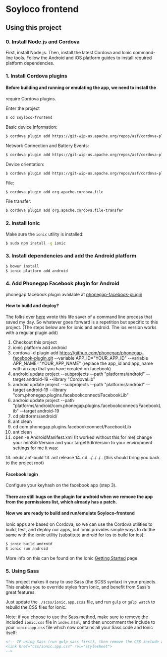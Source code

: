 Soyloco frontend
=====================

## Using this project


### 0. Install Node.js and Cordova
First, install Node.js. Then, install the latest Cordova and Ionic command-line tools.
Follow the Android and iOS platform guides to install required platform dependencies.

### 1. Install Cordova plugins

#### Before building and running or emulating the app, we need to install the
require Cordova plugins.

Enter the project
```bash
$ cd soyloco-frontend
```

Basic device information:
```bash
$ cordova plugin add https://git-wip-us.apache.org/repos/asf/cordova-plugin-device.git
```

Network Connection and Battery Events:
```bash
$ cordova plugin add https://git-wip-us.apache.org/repos/asf/cordova-plugin-network-information.git
```

Device orientation:
```bash
$ cordova plugin add https://git-wip-us.apache.org/repos/asf/cordova-plugin-device-orientation.git
```


File:
```bash
$ cordova plugin add org.apache.cordova.file
```


File transfer:
```bash
$ cordova plugin add org.apache.cordova.file-transfer
```

### 2. Install Ionic

Make sure the `ionic` utility is installed:

```bash
$ sudo npm install -g ionic
```

### 3. Install dependencies and add the Android platform

```bash
$ bower install
$ ionic platform add android
```

### 4. Add Phonegap Facebook plugin for Android
phonegap facebook plugin available at [phonegap-facebook-plugin](https://github.com/phonegap/phonegap-facebook-plugin.git)


#### How to build and deploy?

The folks over [here](https://github.com/Wizcorp/phonegap-facebook-plugin/blob/develop/platforms/android/README.md) wrote this
life saver of a command line process that saved my day. So whatever goes forward is a repetition but specific to this project.
(The steps below are for ionic and android. The ios version works with a regular plugin add)

1. Checkout this project
2. ionic platform add android
3. cordova -d plugin add https://github.com/phonegap/phonegap-facebook-plugin.git --variable APP_ID="YOUR_APP_ID" --variable APP_NAME="YOUR_APP_NAME"
   (replace the app_id and app_name with an app that you have created on facebook)
4. android update project --subprojects --path "platforms/android" --target android-19 --library "CordovaLib"
5. android update project --subprojects --path "platforms/android" --target android-19 --library "com.phonegap.plugins.facebookconnect/FacebookLib"
6. android update project --path "platforms/android/com.phonegap.plugins.facebookconnect/FacebookLib" --target android-19
7. cd platforms/android/
8. ant clean
9. cd com.phonegap.plugins.facebookconnect/FacebookLib
10. ant clean
12. open -e AndroidManifest.xml  (It worked without this for me)
 change your minSdkVersion and your targetSdkVersion to your environment settings for me it was:
 <uses-sdk android:minSdkVersion="14" android:targetSdkVersion="17" />
13. mkdir ant-build
13. ant release
14. cd ../../../.. (this should bring you back to the project root)

#### Facebook login

Configure your keyhash on the facebook app (step 3).

#### There are still bugs on the plugin for android when we remove the app from the permissions list, which already has a patch.


#### Now we are ready to build and run/emulate Soyloco-frontend
Ionic apps are based on Cordova, so we can use the Cordova utilities
to build, test, and deploy our apps, but Ionic provides simple ways to do
the same with the ionic utility (substitute android for ios to build for ios):

```bash
$ ionic build android
$ ionic run android
```

More info on this can be found on the Ionic [Getting Started](http://ionicframework.com/getting-started) page.


### 5. Using Sass

This project makes it easy to use Sass (the SCSS syntax) in your projects. This enables you to override styles from Ionic, and benefit from
Sass's great features.

Just update the `./scss/ionic.app.scss` file, and run `gulp` or `gulp watch` to rebuild the CSS files for Ionic.

Note: if you choose to use the Sass method, make sure to remove the included `ionic.css` file in `index.html`, and then uncomment
the include to your `ionic.app.css` file which now contains all your Sass code and Ionic itself:

```html
<!-- IF using Sass (run gulp sass first), then remove the CSS include above
<link href="css/ionic.app.css" rel="stylesheet">
-->
```

